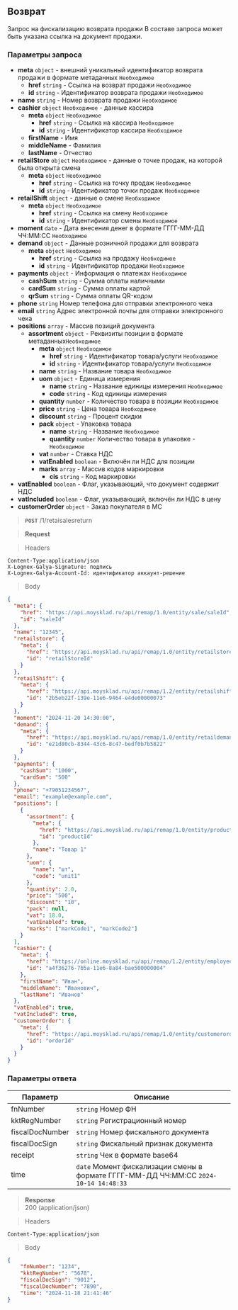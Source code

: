 ## Возврат

Запрос на фискализацию возврата продажи
В составе запроса может быть указана ссылка на документ продажи.

### Параметры запроса
+ **meta** `object` - внешний уникальный идентификатор возврата продажи в формате метаданных `Необходимое`
  + **href** `string` - Ссылка на возврат продажи `Необходимое`
  + **id** `string` - Идентификатор возврата продажи `Необходимое`
+ **name** `string` - Номер возврата продажи `Необходимое`
+ **cashier** `object` `Необходимое` - данные кассира
  + **meta** `object` `Необходимое`
    + **href** `string` - Ссылка на кассира `Необходимое`
    + **id** `string` - Идентификатор кассира `Необходимое`
  + **firstName** - Имя
  + **middleName** - Фамилия
  + **lastName** - Отчество
+ **retailStore** `object` `Необходимое` - данные о точке продаж, на которой была открыта смена
  + **meta** `object` `Необходимое`
    + **href** `string` - Ссылка на точку продаж `Необходимое`
    + **id** `string` - Идентификатор точки продаж `Необходимое`
+ **retailShift** `object` - данные о смене `Необходимое`
  + **meta** `object` `Необходимое`
    + **href** `string` - Ссылка на смену `Необходимое`
    + **id** `string` - Идентификатор смены `Необходимое`
+ **moment** `date` - Дата внесения денег в формате ГГГГ-ММ-ДД ЧЧ:ММ:СС `Необходимое`
+ **demand** `object` - Данные розничной продажи для возврата
  + **meta** `object` `Необходимое`
    + **href** `string` - Ссылка на продажу `Необходимое`
    + **id** `string` - Идентификатор продажи `Необходимое`
+ **payments** `object` - Информация о платежах `Необходимое`
  + **cashSum** `string` - Сумма оплаты наличными
  + **cardSum** `string` - Сумма оплаты картой
  + **qrSum** `string` - Сумма оплаты QR-кодом
+ **phone** `string` Номер телефона для отправки электронного чека
+ **email** `string` Адрес электронной почты для отправки электронного чека
+ **positions** `array` - Массив позиций документа
  + **assortment** `object` - Реквизиты позиции в формате метаданных`Необходимое`
    + **meta** `object` `Необходимое`
      + **href** `string` - Идентификатор товара/услуги `Необходимое`
      + **id** `string` - Идентификатор товара/услуги `Необходимое`
    + **name** `string` - Название товара `Необходимое`
    + **uom** `object` - Единица измерения
      + **name** `string` - Название единицы измерения `Необходимое`
      + **code** `string` - Код единицы измерения
    + **quantity** `number` - Количество товара в позиции `Необходимое`
    + **price** `string` - Цена товара `Необходимое`
    + **discount** `string` - Процент скидки
    + **pack** `object` - Упаковка товара
      + **name** `string` - Название `Необходимое`
      + **quantity** `number` Количество товара в упаковке - `Необходимое`
    + **vat** `number` - Ставка НДС
    + **vatEnabled** `boolean` - Включён ли НДС для позиции
    + **marks** `array` - Массив кодов маркировки
      + **cis** `string` - Код маркировки
+ **vatEnabled** `boolean` - Флаг, указывающий, что документ содержит НДС
+ **vatIncluded** `boolean` - Флаг, указывающий, включён ли НДС в цену
+ **customerOrder** `object` - Заказ покупателя в МС

> **`POST`**
> /1/retaisalesreturn

> **Request**

> Headers

```
Content-Type:application/json
X-Lognex-Galya-Signature: подпись
X-Lognex-Galya-Account-Id: идентификатор аккаунт-решение
```

> Body

```json
{
  "meta": {
    "href": "https://api.moysklad.ru/api/remap/1.0/entity/sale/saleId",
    "id": "saleId"
  },
  "name": "12345",
  "retailstore": {
    "meta": {
      "href": "https://api.moysklad.ru/api/remap/1.0/entity/retailstore/retailStoreId",
      "id": "retailStoreId"
    }
  },
  "retailShift": {
    "meta": {
      "href": "https://api.moysklad.ru/api/remap/1.2/entity/retailshift/2b5eb22f-139e-11e6-9464-e4de00000073",
      "id": "2b5eb22f-139e-11e6-9464-e4de00000073"
    }
  },
  "moment": "2024-11-20 14:30:00",
  "demand": {
    "meta": {
      "href": "https://api.moysklad.ru/api/remap/1.0/entity/retaildemand/retaildemandid/",
      "id": "e21d80cb-8344-43c6-8c47-bedf0b7b5822"
    }
  },
  "payments": {
    "cashSum": "1000",
    "cardSum": "500"
  },
  "phone": "+79051234567",
  "email": "example@example.com",
  "positions": [
    {
      "assortment": {
        "meta": {
          "href": "https://api.moysklad.ru/api/remap/1.0/entity/product/productId",
          "id": "productId"
        },
        "name": "Товар 1"
      },
      "uom": {
        "name": "шт",
        "code": "unit1"
      },
      "quantity": 2.0,
      "price": "500",
      "discount": "10",
      "pack": null,
      "vat": 18.0,
      "vatEnabled": true,
      "marks": ["markCode1", "markCode2"]
    }
  ],
  "cashier": {
    "meta": {
      "href": "https://online.moysklad.ru/api/remap/1.2/entity/employee/a4f36276-7b5a-11e6-8a84-bae500000004",
      "id": "a4f36276-7b5a-11e6-8a84-bae500000004"
    },
    "firstName": "Иван",
    "middleName": "Иванович",
    "lastName": "Иванов"
  },
  "vatEnabled": true,
  "vatIncluded": true,
  "customerOrder": {
    "meta": {
      "href": "https://api.moysklad.ru/api/remap/1.0/entity/customerorder/orderId",
      "id": "orderId"
    }
  }
}
```

### Параметры ответа
| Параметр        | Описание                                                                             |
|-----------------|--------------------------------------------------------------------------------------|
| fnNumber        | `string` Номер ФН                                                                    |
| kktRegNumber    | `string` Регистрационный номер                                                       |
| fiscalDocNumber | `string` Номер фискального документа                                                 |
| fiscalDocSign   | `string` Фискальный признак документа                                                |
| receipt         | `string` Чек в формате base64                                                        |
| time            | `date` Момент фискализации смены в формате ГГГГ-ММ-ДД ЧЧ:ММ:СС `2024-10-14 14:48:33` |

> **Response**   
> 200 (application/json)

> Headers

```
Content-Type:application/json
```

> Body

```json
{
    "fnNumber": "1234",
    "kktRegNumber": "5678",
    "fiscalDocSign": "9012",
    "fiscalDocNumber": "7890",
    "time": "2024-11-18 21:41:46"
}
```
